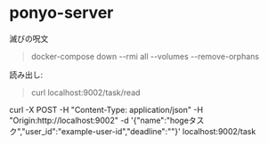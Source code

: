# ponyo-server

滅びの呪文

> docker-compose down --rmi all --volumes --remove-orphans

読み出し:

> curl localhost:9002/task/read

curl -X POST -H "Content-Type: application/json" -H "Origin:http://localhost:9002" -d '{"name":"hogeタスク","user_id":"example-user-id","deadline":""}' localhost:9002/task